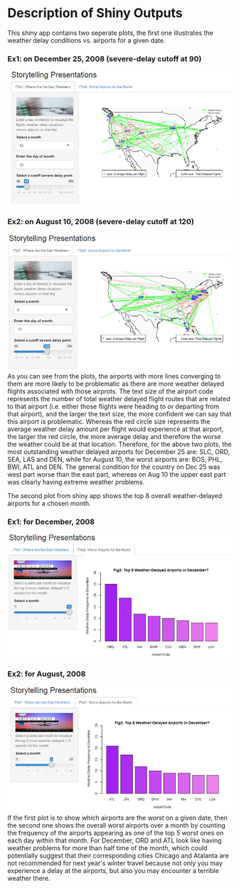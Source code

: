 # Description of Shiny Outputs
This shiny app contains two seperate plots, the first one illustrates the weather delay conditions vs. airports for a given date. 
### Ex1: on December 25, 2008 (severe-delay cutoff at 90)
![12-25](https://github.com/qyzqyz1/Data-Science-Portfolio/blob/master/R%20Projects/R%20-%20Data%20Analysis%20and%20Visualization/Storytelling%20-%20Air%20Flights%20Data/shiny%20outputs/output1.PNG)
### Ex2: on August 10, 2008 (severe-delay cutoff at 120)
![8-10](https://github.com/qyzqyz1/Data-Science-Portfolio/blob/master/R%20Projects/R%20-%20Data%20Analysis%20and%20Visualization/Storytelling%20-%20Air%20Flights%20Data/shiny%20outputs/output3.PNG)
As you can see from the plots, the airports with more lines converging to them are more likely to be problematic as there are more weather delayed flights associated with those airprots. The text size of the airport code represents the number of total weather delayed flight routes that are related to that airport (i.e. either those flights were heading to or departing from that airport), and the larger the text size, the more confident we can say that this airport is problematic. Whereas the red circle size represents the average weather delay amount per flight would experience at that airport, the larger the red circle, the more average delay and therefore the worse the weather could be at that location. Therefore, for the above two plots, the most outstanding weather delayed airports for December 25 are: SLC, ORD, SEA, LAS and DEN, while for August 10, the worst airports are: BOS, PHL, BWI, ATL and DEN. The general condition for the country on Dec 25 was west part worse than the east part, whereas on Aug 10 the upper east part was clearly having extreme weather problems.

The second plot from shiny app shows the top 8 overall weather-delayed airports for a chosen month. 
### Ex1: for December, 2008
![December](https://github.com/qyzqyz1/Data-Science-Portfolio/blob/master/R%20Projects/R%20-%20Data%20Analysis%20and%20Visualization/Storytelling%20-%20Air%20Flights%20Data/shiny%20outputs/output2.PNG)
### Ex2: for August, 2008
![August](https://github.com/qyzqyz1/Data-Science-Portfolio/blob/master/R%20Projects/R%20-%20Data%20Analysis%20and%20Visualization/Storytelling%20-%20Air%20Flights%20Data/shiny%20outputs/output4.PNG)
If the first plot is to show which airports are the worst on a given date, then the second one shows the overall worst airports over a month by counting the frequency of the airports appearing as one of the top 5 worst ones on each day within that month. For December, ORD and ATL look like having weather problems for more than half time of the month, which could potentially suggest that their corresponding cities Chicago and Atalanta are not recommended for next year's winter travel because not only you may experience a delay at the airports, but also you may encounter a terrible weather there.
